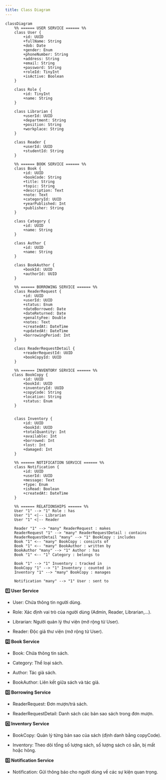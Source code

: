 ```yaml
---
title: Class Diagram
---
```


```mermaid
classDiagram
    %% ====== USER SERVICE ====== %%
    class User {
        +id: UUID
        +fullName: String
        +dob: Date
        +gender: Enum
        +phoneNumber: String
        +address: String
        +email: String
        +password: String
        +roleId: TinyInt
        +isActive: Boolean
    }

    class Role {
        +id: TinyInt
        +name: String
    }

    class Librarian {
        +userId: UUID
        +department: String
        +position: String
        +workplace: String
    }

    class Reader {
        +userId: UUID
        +studentId: String
    }

    %% ====== BOOK SERVICE ====== %%
    class Book {
        +id: UUID
        +bookCode: String
        +title: String
        +topic: String
        +description: Text
        +note: Text
        +categoryId: UUID
        +yearPublished: Int
        +publisher: String
    }

    class Category {
        +id: UUID
        +name: String
    }

    class Author {
        +id: UUID
        +name: String
    }

    class BookAuthor {
        +bookId: UUID
        +authorId: UUID
    }

    %% ====== BORROWING SERVICE ====== %%
    class ReaderRequest {
        +id: UUID
        +userId: UUID
        +status: Enum
        +dateBorrowed: Date
        +dateReturned: Date
        +penaltyFee: Double
        +notes: Text
        +createdAt: DateTime
        +updatedAt: DateTime
        +borrowingPeriod: Int
    }

    class ReaderRequestDetail {
        +readerRequestId: UUID
        +bookCopyId: UUID
    }

    %% ====== INVENTORY SERVICE ====== %%
   class BookCopy {
        +id: UUID
        +bookId: UUID
        +inventoryId: UUID
        +copyCode: String
        +location: String
        +status: Enum
    }


    class Inventory {
        +id: UUID
        +bookId: UUID
        +totalQuantity: Int
        +available: Int
        +borrowed: Int
        +lost: Int
        +damaged: Int
    }

    %% ====== NOTIFICATION SERVICE ====== %%
    class Notification {
        +id: UUID
        +userId: UUID
        +message: Text
        +type: Enum
        +isRead: Boolean
        +createdAt: DateTime
    }

    %% ====== RELATIONSHIPS ====== %%
    User "1" --> "1" Role : has
    User "1" <|-- Librarian
    User "1" <|-- Reader

    Reader "1" --> "many" ReaderRequest : makes
    ReaderRequest "1" --> "many" ReaderRequestDetail : contains
    ReaderRequestDetail "many" --> "1" BookCopy : includes
    Book "1" <-- "many" BookCopy : consists of
    Book "1" <-- "many" BookAuthor : written by
    BookAuthor "many" --> "1" Author : has
    Book "1" <-- "1" Category : belongs to

    Book "1" --> "1" Inventory : tracked in
    BookCopy "1" --> "1" Inventory : counted in
    Inventory "1" --> "many" BookCopy : manages

    Notification "many" --> "1" User : sent to
```


**1️⃣ User Service**

- User: Chứa thông tin người dùng.

- Role: Xác định vai trò của người dùng (Admin, Reader, Librarian,...).

- Librarian: Người quản lý thư viện (mở rộng từ User).

- Reader: Độc giả thư viện (mở rộng từ User).

**2️⃣ Book Service**

- Book: Chứa thông tin sách.

- Category: Thể loại sách.

- Author: Tác giả sách.

- BookAuthor: Liên kết giữa sách và tác giả.

**3️⃣ Borrowing Service**

- ReaderRequest: Đơn mượn/trả sách.

- ReaderRequestDetail: Danh sách các bản sao sách trong đơn mượn.

**4️⃣ Inventory Service**

- BookCopy: Quản lý từng bản sao của sách (định danh bằng copyCode).

- Inventory: Theo dõi tổng số lượng sách, số lượng sách có sẵn, bị mất hoặc hỏng.

**5️⃣ Notification Service**

- Notification: Gửi thông báo cho người dùng về các sự kiện quan trọng.

